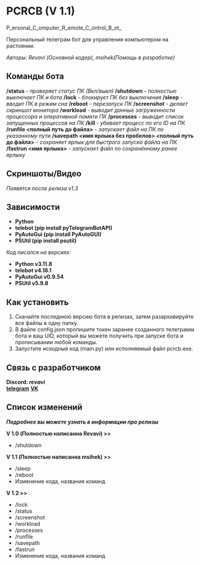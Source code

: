 # PCRCB (V 1.1)
P_ersonal_C_omputer_R_emote_C_ontrol_B_ot_

Персональный телеграм бот для управления компьютером на растоянии.

_Авторы: Revavi (Основной кодер), msihek(Помощь в разработке)_

## Команды бота

**/status** - *проверяет статус ПК (Вкл/выкл)*
**/shutdown** - *полностью выключает ПК и бота*
**/lock** - *блокирует ПК без выключения*
**/sleep** - *вводит ПК в режим сна*
**/reboot** - *перезапуск ПК*
**/screenshot** - *делает скриншот монитора*
**/workload** - *выводит данные загруженности процессора и оперативной памяти ПК*
**/processes** - *выводит список запущенных процессов на ПК*
**/kill <PID>** - *убивает процесс по его ID на ПК*
**/runfile <полный путь до файла>** - *запускает файл на ПК по указанному пути*
**/savepath <имя ярлыка без пробелов> <полный путь до файла>** - *сохраняет ярлык для быстрого запуска файла на ПК*
**/fastrun <имя ярлыка>** - *запускает файл по сохранённому ранее ярлыку*

## Скриншоты/Видео

*Появятся после релиза v1.3*

## Зависимости

  - **Python**
  - **telebot (pip install pyTelegramBotAPI)**
  - **PyAutoGui (pip install PyAutoGUI)**
  - **PSUtil (pip install psutil)**

  _Код писался на версиях:_
  - **Python v3.11.8**
  - **telebot v4.18.1**
  - **PyAutoGui v0.9.54**
  - **PSUtil v5.9.8**

## Как установить

  1. Скачайте последнюю версию бота в релизах, затем разархивируйте все файлы в одну папку.
  2. В файле config.json пропишите токен заранее созданного телеграмм бота и ваш UID, который вы можете получить при запуске бота и прописывании любой команды.
  3. Запустите исходный код (main.py) или исполняемый файл pcrcb.exe.

## Связь с разработчиком

**Discord: _revavi_**  
[**telegram**](https://t.me/CleanVeins)
[**VK**](https://vk.com/revavi)

## Список изменений
***Подробнее вы можете узнать в информации про релизы***

**V 1.0 (Полностью написанна Revavi) >>**
  - /shutdown

**V 1.1 (Полностью написанна msihek) >>**
  - /sleep
  - /reboot
  - Изменение кода, названия команд
 
**V 1.2 >>**
  - /lock
  - /status
  - /screenshot
  - /workload
  - /processes
  - /runfile
  - /savepath
  - /fastrun
  - Изменение кода, названия команд
